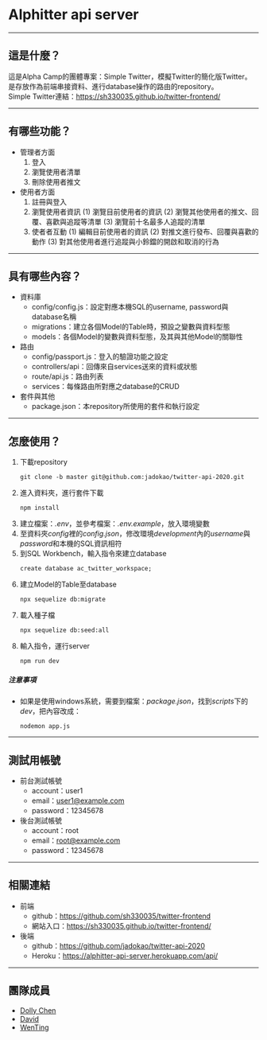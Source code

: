 # Alphitter api server
---
## 這是什麼？
這是Alpha Camp的團體專案：Simple Twitter，模擬Twitter的簡化版Twitter。
是存放作為前端串接資料、進行database操作的路由的repository。<br>
Simple Twitter連結：https://sh330035.github.io/twitter-frontend/

---
## 有哪些功能？
* 管理者方面
  1. 登入
  2. 瀏覽使用者清單
  3. 刪除使用者推文
* 使用者方面
  1. 註冊與登入
  2. 瀏覽使用者資訊
     (1) 瀏覽目前使用者的資訊
     (2) 瀏覽其他使用者的推文、回覆、喜歡與追蹤等清單
     (3) 瀏覽前十名最多人追蹤的清單
  3. 使者者互動
     (1) 編輯目前使用者的資訊
     (2) 對推文進行發布、回覆與喜歡的動作
     (3) 對其他使用者進行追蹤與小鈴鐺的開啟和取消的行為
---
## 具有哪些內容？
* 資料庫
  * config/config.js：設定對應本機SQL的username, password與database名稱
  * migrations：建立各個Model的Table時，預設之變數與資料型態
  * models：各個Model的變數與資料型態，及其與其他Model的關聯性
* 路由
  * config/passport.js：登入的驗證功能之設定
  * controllers/api：回傳來自services送來的資料或狀態
  * route/api.js：路由列表
  * services：每條路由所對應之database的CRUD
* 套件與其他
  * package.json：本repository所使用的套件和執行設定

---
## 怎麼使用？
1. 下載repository
    <pre><code>git clone -b master git@github.com:jadokao/twitter-api-2020.git</code></pre>
2. 進入資料夾，進行套件下載
    <pre><code>npm install</code></pre>
3. 建立檔案：*.env*，並參考檔案：*.env.example*，放入環境變數
4. 至資料夾*config*裡的*config.json*，修改環境*development*內的*username*與*password*和本機的SQL資訊相符
5. 到SQL Workbench，輸入指令來建立database
    <pre><code>create database ac_twitter_workspace;</code></pre>
6. 建立Model的Table至database
    <pre><code>npx sequelize db:migrate</code></pre>
7. 載入種子檔
    <pre><code>npx sequelize db:seed:all</code></pre>
8. 輸入指令，運行server
    <pre><code>npm run dev</code></pre>
##### 注意事項
* 如果是使用windows系統，需要到檔案：*package.json*，找到*scripts*下的*dev*，把內容改成：
    <pre><code>nodemon app.js</code></pre>
---
## 測試用帳號
* 前台測試帳號
  * account：user1
  * email：user1@example.com
  * password：12345678
* 後台測試帳號
  * account：root
  * email：root@example.com
  * password：12345678
---
## 相關連結
* 前端
  * github：https://github.com/sh330035/twitter-frontend
  * 網站入口：https://sh330035.github.io/twitter-frontend/
* 後端
  * github：https://github.com/jadokao/twitter-api-2020
  * Heroku：https://alphitter-api-server.herokuapp.com/api/
---
## 團隊成員
* [Dolly Chen](https://github.com/DollyChen-CYC)
* [David](https://github.com/sh330035)
* [WenTing](https://github.com/wentingliuu)
